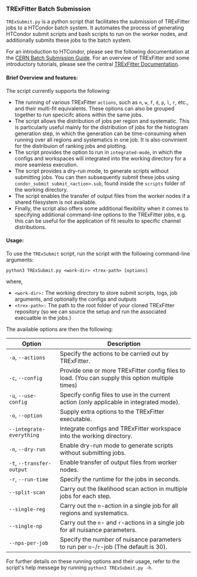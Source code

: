 ### TRExFitter Batch Submission

`TRExSubmit.py` is a python script that facilitates the submission of TRExFitter jobs to a HTCondor batch system. It automates the process of generating HTCondor submit scripts and bash scripts to run on the worker nodes, and additionally submits these jobs to the batch system.

For an introduction to HTCondor, please see the following documentation at the [CERN Batch Submission Guide](https://batchdocs.web.cern.ch/index.html). For an overview of TRExFitter and some introductory tutorials, please see the central [TRExFitter Documentation](https://trexfitter-docs.web.cern.ch/trexfitter-docs/).


#### Brief Overview and features:

The script currently supports the following:

- The running of various TRExFitter `actions`, such as `n`, `w`, `f`, `d`, `p`, `l`, `r`, etc.,  and their multi-fit equivalents. These options can also be grouped together to run specicifc ations within the same jobs.
- The script allows the distribution of jobs per region and systematic. This is particularly useful mainly for the distribution of jobs for the histogram generation step, in which the generation can be time-consuming when running over all regions and systematics in one job. It is also convinient for the distribuion of ranking jobs and plotting.
- The script provides the option to run in `integrated-mode`, in which the configs and workspaces will integrated into the working directory for a more seamless execution.
- The script provides a dry-run mode, to generate scripts without submitting jobs. You can then subsequently submit these jobs using `condor_submit submit_<action>.sub`, found inside the `scripts` folder of the working directory.
- The script enables the transfer of output files from the worker nodes if a shared filesystem is not available.
- Finally, the script also offers some additional flexibility when it comes to specifying additional command-line options to the TRExFitter jobs, e.g. this can be useful for the application of fit results to specific channel distributions.

#### Usage:

To use the `TRExSubmit` script, run the script with the following command-line arguments:

```
python3 TRExSubmit.py <work-dir> <trex-path> [options]
```

where,
- `<work-dir>:` The working directory to store submit scripts, logs, job arguments, and optionally the configs and outputs
- `<trex-path>:` The path to the root folder of your cloned TRExFitter repository (so we can source the setup and run the associated execuatble in the jobs.)

The available options are then the following:

| Option                    | Description                                                                                      |
| ------------------------- | ------------------------------------------------------------------------------------------------ |
| `-a`, `--actions`         | Specify the actions to be carried out by TRExFitter.                                             |
| `-c`, `--config`          | Provide one or more TRExFitter config files to load. (You can supply this option multiple times) |
| `-u`, `--use-config`      | Specify config files to use in the current action (only applicable in integrated mode).          |
| `-o`, `--option`          | Supply extra options to the TRExFitter executable.                                               |
| `--integrate-everything`  | Integrate configs and TRExFitter workspace into the working directory.                           |
| `-n`, `--dry-run`         | Enable dry-run mode to generate scripts without submitting jobs.                                 |
| `-t`, `--transfer-output` | Enable transfer of output files from worker nodes.                                               |
| `-r`, `--run-time`        | Specify the runtime for the jobs in seconds.                                                     |
| `--split-scan`            | Carry out the likelihood scan action in multiple jobs for each step.                             |
| `--single-reg`            | Carry out the `n`-action in a single job for all regions and systematics.                        |
| `--single-np`             | Carry out the `n`- and `r`-actions in a single job for all nuisance parameters.                  |
| `--nps-per-job`           | Specify the number of nuisance parameters to run per `n`-/`r`-job (The default is 30).                               |

For further details on these running options and their usage, refer to the script's help messege by running `python3 TRExSubmit.py -h`.